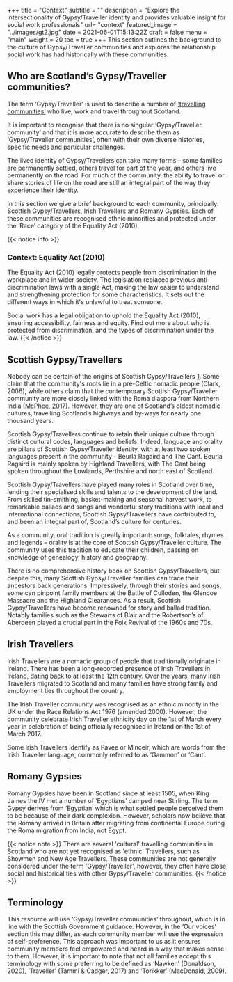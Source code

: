 +++
title = "Context"
subtitle = ""
description = "Explore the intersectionality of Gypsy/Traveller identity and provides valuable insight for social work professionals"
url= "context"
featured_image =  "../images/gt2.jpg"
date = 2021-06-01T15:13:22Z
draft = false
menu = "main"
weight = 20
toc = true
+++
This section outlines the background to the culture of Gypsy/Traveller communities and explores the relationship social work has had historically with these communities.

## Who are Scotland’s Gypsy/Traveller communities?

The term ‘Gypsy/Traveller’ is used to describe a number of [‘travelling communities’](https://www.travellerstimes.org.uk/index.php/heritage/roads-past-short-history-Britains-Gypsies-Roma-and-Travellers) who live, work and travel throughout Scotland.

It is important to recognise that there is no singular ‘Gypsy/Traveller community’ and that it is more accurate to describe them as ‘Gypsy/Traveller communities’, often with their own diverse histories, specific needs and particular challenges.

The lived identity of Gypsy/Travellers can take many forms – some families are permanently settled, others travel for part of the year, and others live permanently on the road. For much of the community, the ability to travel or share stories of life on the road are still an integral part of the way they experience their identity.

In this section we give a brief background to each community, principally: Scottish Gypsy/Travellers, Irish Travellers and Romany Gypsies. Each of these communities are recognised ethnic minorities and protected under the ‘Race’ category of the Equality Act (2010).

{{< notice info >}}

### Context: Equality Act (2010)

The Equality Act (2010) legally protects people from discrimination in the workplace and in wider society.
The legislation replaced previous anti-discrimination laws with a single Act, making the law easier to understand and strengthening protection for some characteristics. It sets out the different ways in which it's unlawful to treat someone.

Social work has a legal obligation to uphold the Equality Act (2010), ensuring accessibility, fairness and equity. Find out more about who is protected from discrimination, and the types of discrimination under the law.
{{< /notice >}}

## Scottish Gypsy/Travellers

Nobody can be certain of the origins of Scottish Gypsy/Travellers [1](#terminology). Some claim that the community's roots lie in a pre-Celtic nomadic people (Clark, 2006), while others claim that the contemporary Scottish Gypsy/Traveller community are more closely linked with the Roma diaspora from Northern India ([McPhee, 2017](https://www.iriss.org.uk/sites/default/files/2017-06/gt-timeline-A4-web.pdf)). However, they are one of Scotland’s oldest nomadic cultures, travelling Scotland’s highways and by-ways for nearly one thousand years.

Scottish Gypsy/Travellers continue to retain their unique culture through distinct cultural codes, languages and beliefs. Indeed, language and orality are pillars of Scottish Gypsy/Traveller identity, with at least two spoken languages present in the community - Beurla Ragaird and The Cant. Beurla Ragaird is mainly spoken by Highland Travellers, with The Cant being spoken throughout the Lowlands, Perthshire and north east of Scotland.

Scottish Gypsy/Travellers have played many roles in Scotland over time, lending their specialised skills and talents to the development of the land. From skilled tin-smithing, basket-making and seasonal harvest work, to remarkable ballads and songs and wonderful story traditions with local and international connections, Scottish Gypsy/Travellers have contributed to, and been an integral part of, Scotland’s culture for centuries.

As a community, oral tradition is greatly important: songs, folktales, rhymes and legends – orality is at the core of Scottish Gypsy/Traveller culture. The community uses this tradition to educate their children, passing on knowledge of genealogy, history and geography.

There is no comprehensive history book on Scottish Gypsy/Travellers, but despite this, many Scottish Gypsy/Traveller families can trace their ancestors back generations. Impressively, through their stories and songs, some can pinpoint family members at the Battle of Culloden, the Glencoe Massacre and the Highland Clearances. As a result, Scottish Gypsy/Travellers have become renowned for story and ballad tradition. Notably families such as the Stewarts of Blair and the Robertson’s of Aberdeen played a crucial part in the Folk Revival of the 1960s and 70s.

## Irish Travellers

Irish Travellers are a nomadic group of people that traditionally originate in Ireland. There has been a long-recorded presence of Irish Travellers in Ireland, dating back to at least the [12th century](http://www.romaniarts.co.uk/gypsy-travellers-in-britain-history-timeline-2/). Over the years, many Irish Travellers migrated to Scotland and many families have strong family and employment ties throughout the country.

The Irish Traveller community was recognised as an ethnic minority in the UK under the Race Relations Act 1976 (amended 2000). However, the community celebrate Irish Traveller ethnicity day on the 1st of March every year in celebration of being officially recognised in Ireland on the 1st of March 2017.

Some Irish Travellers identify as Pavee or Minceir, which are words from the Irish Traveller language, commonly referred to as ‘Gammon’ or ‘Cant’.

## Romany Gypsies

Romany Gypsies have been in Scotland since at least 1505, when King James the IV met a number of ‘Egyptians’ camped near Stirling. The term Gypsy derives from ‘Egyptian’ which is what settled people perceived them to be because of their dark complexion. However, scholars now believe that the Romany arrived in Britain after migrating from continental Europe during the Roma migration from India, not Egypt.

{{< notice note >}}
There are several 'cultural' travelling communities in Scotland who are not yet recognised as 'ethnic' Travellers, such as Showmen and New Age Travellers. These communities are not generally considered under the term 'Gypsy/Traveller', however, they often have close social and historical ties with other Gypsy/Traveller communities.
{{< /notice >}}

## Terminology

This resource will use ‘Gypsy/Traveller communities’ throughout, which is in line with the Scottish Government guidance. However, in the ‘Our voices’ section this may differ, as each community member will use the expression of self-preference. This approach was important to us as it ensures community members feel empowered and heard in a way that makes sense to them. However, it is important to note that not all families accept this terminology with some preferring to be defined as ‘Nawken’ (Donaldson, 2020), ‘Traveller’ (Tammi & Cadger, 2017) and ‘Torikker’ (MacDonald, 2009).
